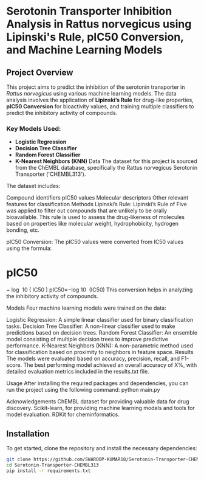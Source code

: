 # Serotonin Transporter Inhibition Analysis in Rattus norvegicus using Lipinski's Rule, pIC50 Conversion, and Machine Learning Models
## Project Overview

This project aims to predict the inhibition of the serotonin transporter in *Rattus norvegicus* using various machine learning models. The data analysis involves the application of **Lipinski’s Rule** for drug-like properties, **pIC50 Conversion** for bioactivity values, and training multiple classifiers to predict the inhibitory activity of compounds.

### Key Models Used:
- **Logistic Regression**
- **Decision Tree Classifier**
- **Random Forest Classifier**
- **K-Nearest Neighbors (KNN)**
Data
The dataset for this project is sourced from the ChEMBL database, specifically the Rattus norvegicus Serotonin Transporter ('CHEMBL313').

The dataset includes:

Compound identifiers
pIC50 values
Molecular descriptors
Other relevant features for classification
Methods
Lipinski’s Rule:
Lipinski’s Rule of Five was applied to filter out compounds that are unlikely to be orally bioavailable. This rule is used to assess the drug-likeness of molecules based on properties like molecular weight, hydrophobicity, hydrogen bonding, etc.

pIC50 Conversion:
The pIC50 values were converted from IC50 values using the formula:

pIC50
=
−
log
⁡
10
(
IC50
)
pIC50=−log 
10
​
 (IC50)
This conversion helps in analyzing the inhibitory activity of compounds.

Models
Four machine learning models were trained on the data:

Logistic Regression: A simple linear classifier used for binary classification tasks.
Decision Tree Classifier: A non-linear classifier used to make predictions based on decision trees.
Random Forest Classifier: An ensemble model consisting of multiple decision trees to improve predictive performance.
K-Nearest Neighbors (KNN): A non-parametric method used for classification based on proximity to neighbors in feature space.
Results
The models were evaluated based on accuracy, precision, recall, and F1-score. The best performing model achieved an overall accuracy of X%, with detailed evaluation metrics included in the results.txt file.


Usage
After installing the required packages and dependencies, you can run the project using the following command:
python main.py

Acknowledgements
ChEMBL dataset for providing valuable data for drug discovery.
Scikit-learn, for providing machine learning models and tools for model evaluation.
RDKit for cheminformatics.

## Installation

To get started, clone the repository and install the necessary dependencies:

```bash
git clone https://github.com/SWAROOP-KUMAR18/Serotonin-Transporter-CHEMBL313.git
cd Serotonin-Transporter-CHEMBL313
pip install -r requirements.txt

